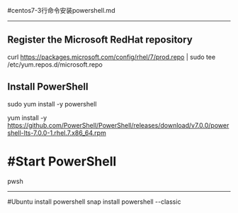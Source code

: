 #centos7-3行命令安装powershell.md

---

## Register the Microsoft RedHat repository
curl https://packages.microsoft.com/config/rhel/7/prod.repo | sudo tee /etc/yum.repos.d/microsoft.repo

## Install PowerShell
sudo yum install -y powershell

yum install -y https://github.com/PowerShell/PowerShell/releases/download/v7.0.0/powershell-lts-7.0.0-1.rhel.7.x86_64.rpm


# #Start PowerShell
pwsh


---

#Ubuntu install powershell
snap install powershell --classic



